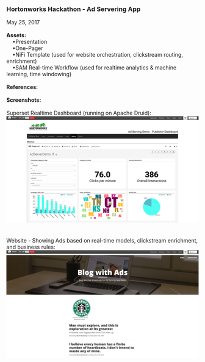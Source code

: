 <h3>Hortonworks Hackathon - Ad Servering App</h3>
May 25, 2017
<br>
<br><b>Assets:</b>
<br>&nbsp;&nbsp;&nbsp;&nbsp;&bull;Presentation
<br>&nbsp;&nbsp;&nbsp;&nbsp;&bull;One-Pager
<br>&nbsp;&nbsp;&nbsp;&nbsp;&bull;NiFi Template (used for website orchestration, clickstream routing, enrichment)
<br>&nbsp;&nbsp;&nbsp;&nbsp;&bull;SAM Real-time Workflow (used for realtime analytics & machine learning, time windowing)
<br>
<br><b>References:</b>
<br>
<br><b>Screenshots:</b>
<br>
<br>Superset Realtime Dashboard (running on Apache Druid):
<br><img src="./screenshots/Screen Shot 2017-05-25 at 10.09.56 AM.png" class="inline"/>
<br>
<br>
<br>Website - Showing Ads based on real-time models, clickstream enrichment, and business rules:
<br><img src="./screenshots/Screen Shot 2017-05-25 at 10.10.38 AM.png" class="inline"/>
<br>

